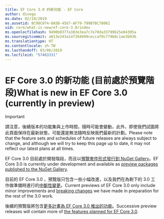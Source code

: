 ```yaml
---
title: EF Core 3.0 的新功能 - EF Core
author: divega
ms.date: 02/19/2019
ms.assetid: 8C90C074-0A5B-4567-AF79-799B7BC78062
uid: core/what-is-new/ef-core-3.0/index
ms.openlocfilehash: 9490b0377a383e3ea7c7e70da33799b25e04395a
ms.sourcegitcommit: a013e243a14f384999ceccaf9c779b8c1ae3b936
ms.translationtype: HT
ms.contentlocale: zh-TW
ms.lasthandoff: 03/06/2019
ms.locfileid: "57463331"
---
```

# <a name="what-is-new-in-ef-core-30-currently-in-preview"></a><span data-ttu-id="15141-102">EF Core 3.0 的新功能 (目前處於預覽階段)</span><span class="sxs-lookup"><span data-stu-id="15141-102">What is new in EF Core 3.0 (currently in preview)</span></span>

> [!IMPORTANT]
> <span data-ttu-id="15141-103">請注意，後續版本的功能集與上市時間，隨時可能會變動，此外，即使我們試圖將此頁面保持在最新狀態，可能還是無法隨時反映我們最新的計劃。</span><span class="sxs-lookup"><span data-stu-id="15141-103">Please note that the feature sets and schedules of future releases are always subject to change, and although we will try to keep this page up to date, it may not reflect our latest plans at all times.</span></span>

<span data-ttu-id="15141-104">EF Core 3.0 目前處於開發階段，而且以[預覽套件形式發行到 NuGet Gallery](https://www.nuget.org/packages/Microsoft.EntityFrameworkCore/)。</span><span class="sxs-lookup"><span data-stu-id="15141-104">EF Core 3.0 is currently under development and available as [preview packages published to the NuGet Gallery](https://www.nuget.org/packages/Microsoft.EntityFrameworkCore/).</span></span> 

<span data-ttu-id="15141-105">目前的 EF Core 3.0 ，預覽版只包含一些小幅改進，以及我們在為剩下的 3.0 工作做準備時進行的[中斷性變更](xref:core/what-is-new/ef-core-3.0/breaking-changes)。</span><span class="sxs-lookup"><span data-stu-id="15141-105">Current previews of EF Core 3.0 only include minor improvements and [breaking changes](xref:core/what-is-new/ef-core-3.0/breaking-changes) we have made in preparation for the rest of the 3.0 work.</span></span> 

<span data-ttu-id="15141-106">後續的預覽版將包含[更多計畫為 EF Core 3.0 推出的功能](xref:core/what-is-new/ef-core-3.0/features)。</span><span class="sxs-lookup"><span data-stu-id="15141-106">Successive preview releases will contain more of [the features planned for EF Core 3.0](xref:core/what-is-new/ef-core-3.0/features).</span></span>